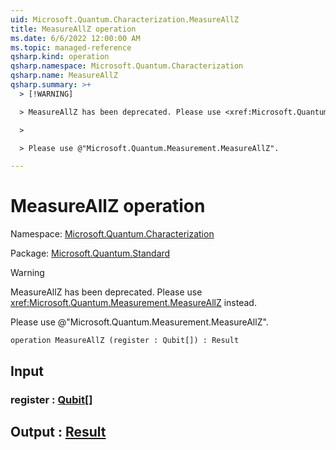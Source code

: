 ```yaml
---
uid: Microsoft.Quantum.Characterization.MeasureAllZ
title: MeasureAllZ operation
ms.date: 6/6/2022 12:00:00 AM
ms.topic: managed-reference
qsharp.kind: operation
qsharp.namespace: Microsoft.Quantum.Characterization
qsharp.name: MeasureAllZ
qsharp.summary: >+
  > [!WARNING]

  > MeasureAllZ has been deprecated. Please use <xref:Microsoft.Quantum.Measurement.MeasureAllZ> instead.

  >

  > Please use @"Microsoft.Quantum.Measurement.MeasureAllZ".

---
```


# MeasureAllZ operation

Namespace: [Microsoft.Quantum.Characterization](xref:Microsoft.Quantum.Characterization)

Package: [Microsoft.Quantum.Standard](https://nuget.org/packages/Microsoft.Quantum.Standard)


> [!WARNING]
> MeasureAllZ has been deprecated. Please use <xref:Microsoft.Quantum.Measurement.MeasureAllZ> instead.
>
> Please use @"Microsoft.Quantum.Measurement.MeasureAllZ".



```qsharp
operation MeasureAllZ (register : Qubit[]) : Result
```


## Input

### register : [Qubit](xref:microsoft.quantum.qsharp.valueliterals#qubit-literals)[]





## Output : [Result](xref:microsoft.quantum.qsharp.valueliterals#result-literal)

